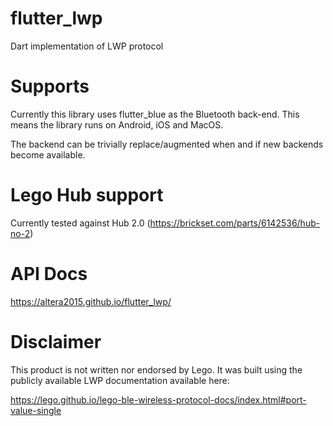 # flutter_lwp

Dart implementation of LWP protocol

# Supports

Currently this library uses flutter_blue as the Bluetooth back-end. This means the library runs on
Android, iOS and MacOS.

The backend can be trivially replace/augmented when and if new backends become available.

# Lego Hub support

Currently tested against Hub 2.0 (https://brickset.com/parts/6142536/hub-no-2)

# API Docs

https://altera2015.github.io/flutter_lwp/

# Disclaimer

This product is not written nor endorsed by Lego. It was built using the publicly available LWP
documentation available here:

https://lego.github.io/lego-ble-wireless-protocol-docs/index.html#port-value-single